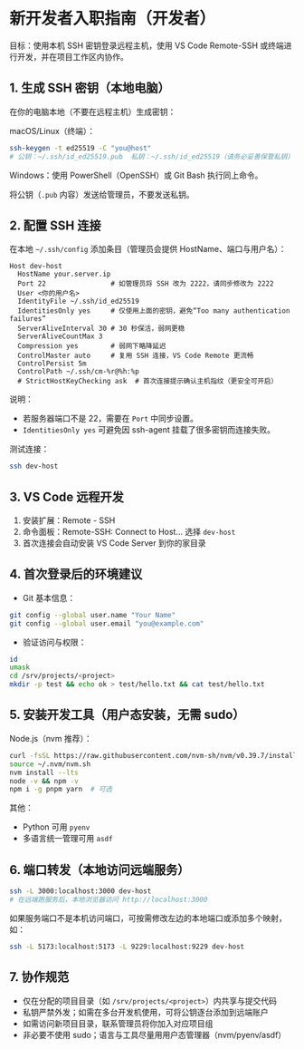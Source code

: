 # 新开发者入职指南（开发者）

目标：使用本机 SSH 密钥登录远程主机，使用 VS Code Remote-SSH 或终端进行开发，并在项目工作区内协作。

## 1. 生成 SSH 密钥（本地电脑）
在你的电脑本地（不要在远程主机）生成密钥：

macOS/Linux（终端）：
```bash
ssh-keygen -t ed25519 -C "you@host"
# 公钥：~/.ssh/id_ed25519.pub  私钥：~/.ssh/id_ed25519（请务必妥善保管私钥）
```

Windows：使用 PowerShell（OpenSSH）或 Git Bash 执行同上命令。

将公钥（`.pub` 内容）发送给管理员，不要发送私钥。

## 2. 配置 SSH 连接
在本地 `~/.ssh/config` 添加条目（管理员会提供 HostName、端口与用户名）：
```sshconfig
Host dev-host
  HostName your.server.ip
  Port 22                # 如管理员将 SSH 改为 2222，请同步修改为 2222
  User <你的用户名>
  IdentityFile ~/.ssh/id_ed25519
  IdentitiesOnly yes     # 仅使用上面的密钥，避免“Too many authentication failures”
  ServerAliveInterval 30 # 30 秒保活，弱网更稳
  ServerAliveCountMax 3
  Compression yes        # 弱网下略降延迟
  ControlMaster auto     # 复用 SSH 连接，VS Code Remote 更流畅
  ControlPersist 5m
  ControlPath ~/.ssh/cm-%r@%h:%p
  # StrictHostKeyChecking ask  # 首次连接提示确认主机指纹（更安全可开启）
```

说明：
- 若服务器端口不是 22，需要在 `Port` 中同步设置。
- `IdentitiesOnly yes` 可避免因 ssh-agent 挂载了很多密钥而连接失败。

测试连接：
```bash
ssh dev-host
```

## 3. VS Code 远程开发
1) 安装扩展：Remote - SSH
2) 命令面板：Remote-SSH: Connect to Host… 选择 `dev-host`
3) 首次连接会自动安装 VS Code Server 到你的家目录

## 4. 首次登录后的环境建议
- Git 基本信息：
```bash
git config --global user.name "Your Name"
git config --global user.email "you@example.com"
```

- 验证访问与权限：
```bash
id
umask
cd /srv/projects/<project>
mkdir -p test && echo ok > test/hello.txt && cat test/hello.txt
```

## 5. 安装开发工具（用户态安装，无需 sudo）
Node.js（nvm 推荐）：
```bash
curl -fsSL https://raw.githubusercontent.com/nvm-sh/nvm/v0.39.7/install.sh | bash
source ~/.nvm/nvm.sh
nvm install --lts
node -v && npm -v
npm i -g pnpm yarn  # 可选
```

其他：
- Python 可用 `pyenv`
- 多语言统一管理可用 `asdf`

## 6. 端口转发（本地访问远端服务）
```bash
ssh -L 3000:localhost:3000 dev-host
# 在远端跑服务后，本地浏览器访问 http://localhost:3000
```

如果服务端口不是本机访问端口，可按需修改左边的本地端口或添加多个映射，如：
```bash
ssh -L 5173:localhost:5173 -L 9229:localhost:9229 dev-host
```

## 7. 协作规范
- 仅在分配的项目目录（如 `/srv/projects/<project>`）内共享与提交代码
- 私钥严禁外发；如需在多台开发机使用，可将公钥逐台添加到远端账户
- 如需访问新项目目录，联系管理员将你加入对应项目组
- 非必要不使用 sudo；语言与工具尽量用用户态管理器（nvm/pyenv/asdf）

